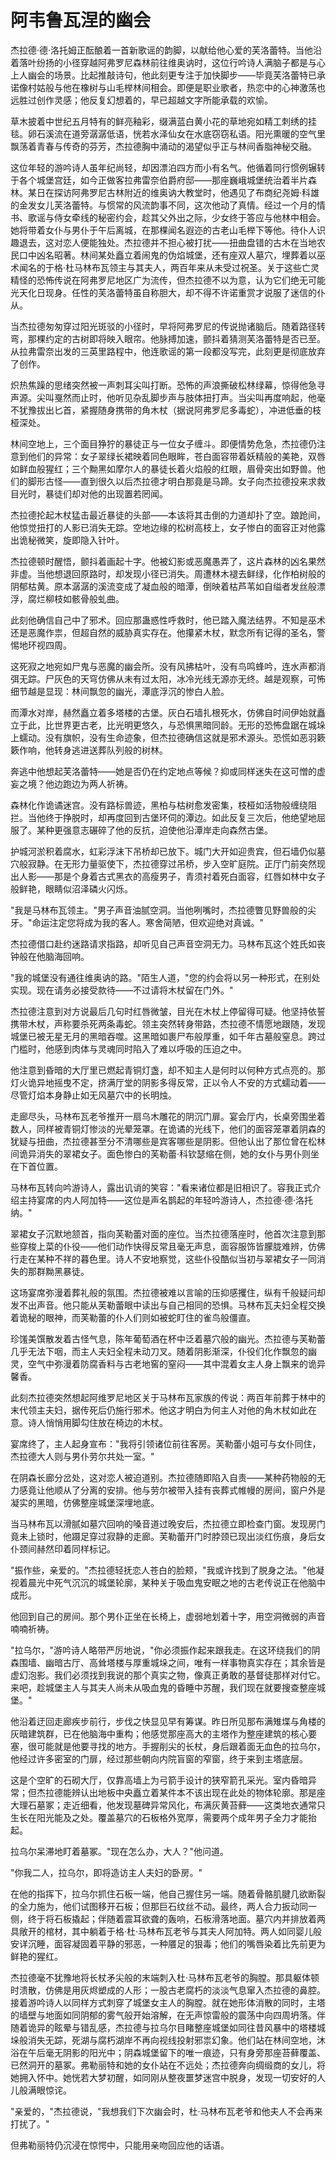 # 阿韦鲁瓦涅的幽会

杰拉德·德·洛托姆正酝酿着一首新歌谣的韵脚，以献给他心爱的芙洛蕾特。当他沿着落叶纷扬的小径穿越阿弗罗尼森林前往维奥讷时，这位行吟诗人满脑子都是与心上人幽会的场景。比起推敲诗句，他此刻更专注于加快脚步——毕竟芙洛蕾特已承诺像村姑般与他在橡树与山毛榉林间相会。即便是职业歌者，热恋中的心神激荡也远胜过创作灵感；他反复幻想着的，早已超越文字所能承载的欢愉。

草木披着中世纪五月特有的鲜亮釉彩，缀满蓝白黄小花的草地宛如精工刺绣的挂毯。卵石溪流在道旁潺潺低语，恍若水泽仙女在水底窃窃私语。阳光熏暖的空气里飘荡着青春与传奇的芬芳，杰拉德胸中涌动的渴望似乎正与林间香脂神秘交融。

这位年轻的游吟诗人虽年纪尚轻，却因漂泊四方而小有名气。他循着同行惯例辗转于各个城堡宫廷，如今正做客拉弗雷奈伯爵府邸——那座巍峨城堡统治着半片森林。某日在探访阿弗罗尼古林附近的维奥讷大教堂时，他遇见了布商纪尧姆·科雄的金发女儿芙洛蕾特。与惯常的风流韵事不同，这次他动了真情。经过一个月的情书、歌谣与侍女牵线的秘密约会，趁其父外出之际，少女终于答应与他林中相会。她将带着女仆与男仆于午后离城，在那棵闻名遐迩的古老山毛榉下等他。待仆人识趣退去，这对恋人便能独处。杰拉德并不担心被打扰——扭曲盘错的古木在当地农民口中凶名昭著。林间某处矗立着闹鬼的伪焰城堡，还有座双人墓穴，埋葬着以巫术闻名的于格·杜马林布瓦领主与其夫人，两百年来从未受过祝圣。关于这些亡灵精怪的恐怖传说在阿弗罗尼地区广为流传，但杰拉德不以为意，认为它们绝无可能光天化日现身。任性的芙洛蕾特虽自称胆大，却不得不许诺重赏才说服了迷信的仆从。

当杰拉德匆匆穿过阳光斑驳的小径时，早将阿弗罗尼的传说抛诸脑后。随着路径转弯，那棵约定的古树即将映入眼帘。他脉搏加速，颤抖着猜测芙洛蕾特是否已至。从拉弗雷奈出发的三英里路程中，他连歌谣的第一段都没写完，此刻更是彻底放弃了创作。

炽热焦躁的思绪突然被一声刺耳尖叫打断。恐怖的声浪撕破松林绿幕，惊得他急寻声源。尖叫戛然而止时，他听见杂乱脚步声与肢体扭打声。当尖叫再度响起，他毫不犹豫拔出匕首，紧握随身携带的角木杖（据说阿弗罗尼多毒蛇），冲进低垂的枝桠深处。

林间空地上，三个面目狰狞的暴徒正与一位女子缠斗。即便情势危急，杰拉德仍注意到他们的异常：女子翠绿长裙映着同色眼眸，苍白面容带着妖精般的美艳，双唇如鲜血般猩红；三个黝黑如摩尔人的暴徒长着火焰般的红眼，眉骨突出如野兽。他们的脚形古怪——直到很久以后杰拉德才明白那竟是马蹄。女子向杰拉德投来求救目光时，暴徒们却对他的出现置若罔闻。

杰拉德抡起木杖猛击最近暴徒的头部——本该将其击倒的力道却扑了空。踉跄间，他惊觉扭打的人影已消失无踪。空地边缘的松树高枝上，女子惨白的面容正对他露出诡秘微笑，旋即隐入针叶。

杰拉德顿时醒悟，颤抖着画起十字。他被幻影或恶魔愚弄了，这片森林的凶名果然非虚。当他想退回原路时，却发现小径已消失。周遭林木褪去鲜绿，化作柏树般的阴郁枯黄。原本潺潺的溪流变成了凝血般的暗潭，倒映着枯芦苇如自缢者发丝般漂浮，腐烂柳枝如骸骨般虬曲。

此刻他确信自己中了邪术。回应那蛊惑性呼救时，他已踏入魔法结界。不知是巫术还是恶魔作祟，但超自然的威胁真实存在。他攥紧木杖，默念所有记得的圣名，警惕地环视四周。

这死寂之地宛如尸鬼与恶魔的幽会所。没有风拂枯叶，没有鸟鸣蜂吟，连水声都消弭无踪。尸灰色的天穹仿佛从未有过太阳，冰冷光线无源亦无终。越是观察，可怖细节越是显现：林间飘忽的幽光，潭底浮沉的惨白人脸。

而潭水对岸，赫然矗立着多塔楼的古堡。灰白石墙扎根死水，仿佛自时间伊始就矗立于此，比世界更古老，比光明更悠久，与恐惧黑暗同龄。无形的恐怖盘踞在城垛上蠕动。没有旗帜，没有生命迹象，但杰拉德确信这就是邪术源头。恐慌如恶羽簌簌作响，他转身逃进送葬队列般的树林。

奔逃中他想起芙洛蕾特——她是否仍在约定地点等候？抑或同样迷失在这可憎的虚妄之境？他边跑边为两人祈祷。

森林化作诡谲迷宫。没有路标兽迹，黑柏与枯树愈发密集，枝桠如活物般缠绕阻拦。当他终于挣脱时，却再度回到古堡环伺的潭边。如此反复三次后，他绝望地屈服了。某种更强意志碾碎了他的反抗，迫使他沿潭岸走向森然古堡。

护城河淤积着腐水，虹彩浮沫下吊桥却已放下。城门大开如迎贵宾，但石墙仍似墓穴般寂静。在无形力量驱使下，杰拉德穿过吊桥，步入空旷庭院。正厅门前突然现出人影——那是个身着古式黑衣的高瘦男子，青须衬着死白面容，红唇如林中女子般鲜艳，眼睛似沼泽磷火闪烁。

"我是马林布瓦领主。"男子声音油腻空洞。当他咧嘴时，杰拉德瞥见野兽般的尖牙。"命运注定您将成为我的客人。寒舍简陋，但欢迎绝对真诚。"

杰拉德借口赴约迷路请求指路，却听见自己声音空洞无力。马林布瓦这个姓氏如丧钟般在他脑海回响。

"我的城堡没有通往维奥讷的路。"陌生人道，"您的约会将以另一种形式，在别处实现。现在请务必接受款待——不过请将木杖留在门外。"

杰拉德注意到对方说最后几句时红唇微皱，目光在木杖上停留得可疑。他坚持依誓携带木杖，声称要杀死两条毒蛇。领主突然转身带路，杰拉德不情愿地跟随，发现城堡已被无星无月的黑暗吞噬。这黑暗如裹尸布般厚重，如千年古墓般窒息。跨过门槛时，他感到肉体与灵魂同时陷入了难以呼吸的压迫之中。

他注意到昏暗的大厅里已燃起青铜灯盏，却不知主人是何时以何种方式点亮的。那灯火诡异地摇曳不定，挤满厅堂的阴影多得反常，正以令人不安的方式蠕动着——尽管灯焰本身静止如无风墓穴中的长明烛。

走廊尽头，马林布瓦老爷推开一扇乌木雕花的阴沉门扉。宴会厅内，长桌旁围坐着数人，同样被青铜灯惨淡的光晕笼罩。在诡谲的光线下，他们的面容笼罩着阴森的犹疑与扭曲，杰拉德甚至分不清哪些是宾客哪些是阴影。但他认出了那位曾在松林间诡异消失的翠裙女子。面色惨白的芙勒蕾·科钦瑟缩在侧，她的女仆与男仆则坐在下首位置。

马林布瓦转向吟游诗人，露出讥诮的笑容："看来诸位都是旧相识了。容我正式介绍主持宴席的内人阿加特——这位是声名鹊起的年轻吟游诗人，杰拉德·德·洛托纳。"

翠裙女子沉默地颔首，指向芙勒蕾对面的座位。当杰拉德落座时，他首次注意到那些穿梭上菜的仆役——他们动作快得反常且毫无声息，面容服饰皆朦胧难辨，仿佛行走在某种不祥的暮色里。诗人不安地察觉，这些仆役酷似当初与翠裙女子一同消失的那群黝黑暴徒。

这场宴席弥漫着葬礼般的氛围。杰拉德被难以言喻的压抑感攫住，纵有千般疑问却发不出声音。他只能从芙勒蕾眼中读出与自己相同的恐惧。马林布瓦夫妇全程交换着诡秘的眼神，而芙勒蕾的仆人们则如被蛇盯住的雀鸟般僵直。

珍馐美馔散发着古怪气息，陈年葡萄酒在杯中泛着墓穴般的幽光。杰拉德与芙勒蕾几乎无法下咽，而主人夫妇全程未动刀叉。随着阴影渐深，仆役们化作飘忽的幽灵，空气中弥漫着防腐香料与古老地窖的窒闷——其中混着女主人身上飘来的诡异馨香。

此刻杰拉德突然想起阿维罗尼地区关于马林布瓦家族的传说：两百年前葬于林中的末代领主夫妇，据传死后仍施行邪术。他这才明白为何主人对他的角木杖如此在意。诗人悄悄用脚勾住放在椅边的木杖。

宴席终了，主人起身宣布："我将引领诸位前往客房。芙勒蕾小姐可与女仆同住，杰拉德大人则与男仆劳尔共处一室。"

在阴森长廊分岔处，这对恋人被迫道别。杰拉德随即陷入自责——某种药物般的无力感竟让他顺从了分离的安排。他与劳尔被带入挂有丧葬式帷幔的房间，窗户外是凝实的黑暗，仿佛整座城堡深埋地底。

当马林布瓦以滑腻如墓穴回响的嗓音道过晚安后，杰拉德立即检查门窗。发现房门竟未上锁时，他蹑足穿过寂静的走廊。芙勒蕾开门时脖颈已现出淡红伤痕，身后女仆颈间赫然印着同样标记。

"振作些，亲爱的。"杰拉德轻抚恋人苍白的脸颊，"我或许找到了脱身之法。"他凝视着晨光中死气沉沉的城堡轮廓，某种关于吸血鬼安眠之地的古老传说正在他脑中成形。

他回到自己的房间。那个男仆正坐在长椅上，虚弱地划着十字，用空洞微弱的声音喃喃祈祷。

"拉乌尔，"游吟诗人略带严厉地说，"你必须振作起来跟我走。在这环绕我们的阴森围墙、幽暗古厅、高耸塔楼与厚重城垛之间，唯有一样事物真实存在；其余皆是虚幻泡影。我们必须找到我说的那个真实之物，像真正勇敢的基督徒那样对付它。来吧，趁城堡主人与其夫人尚未从吸血鬼的昏睡中苏醒，我们现在就要搜查整座城堡。"

他沿着迂回走廊疾步前行，步伐之快显见早有筹谋。昨日所见那布满雉堞与角楼的灰暗建筑群，已在他脑海中重构；他感觉那座高大的主塔作为整座建筑的核心要塞，很可能就是他要寻找的地方。手握削尖的长杖，身后跟着面无血色的拉乌尔，他经过许多密室的门扉，经过那些朝向内院盲窗的窄窗，终于来到主塔底层。

这是个空旷的石砌大厅，仅靠高墙上为弓箭手设计的狭窄箭孔采光。室内昏暗异常；但杰拉德能辨认出地板中央矗立着某件本不该出现在此处的物体轮廓。那是座大理石墓冢；走近细看，他发现墓碑异常风化，布满灰黄苔藓——这类地衣通常只生长在阳光能及之处。覆盖墓穴的石板格外宽厚，需要两个成年男子全力才能抬起。

拉乌尔呆滞地盯着墓冢。"现在怎么办，大人？"他问道。

"你我二人，拉乌尔，即将造访主人夫妇的卧房。"

在他的指挥下，拉乌尔抓住石板一端，他自己握住另一端。随着骨骼肌腱几欲断裂的全力施为，他们试图移开石板；但那巨石纹丝不动。最终，两人合力扳动同一侧，终于将石板撬起；伴随着震耳欲聋的轰响，石板滑落地面。墓穴内并排放着两具敞开的棺材，其中躺着于格·杜·马林布瓦老爷与其夫人阿加特。两人如同婴儿般安详沉睡，面容凝固着平静的邪恶，一种餍足的狠毒；他们的嘴唇染着比先前更为鲜艳的猩红。

杰拉德毫不犹豫地将长杖矛尖般的末端刺入杜·马林布瓦老爷的胸膛。那具躯体顿时溃散，仿佛是用灰烬塑成的人形；一股古老腐朽的淡淡气息窜入杰拉德的鼻腔。接着游吟诗人以同样方式刺穿了城堡女主人的胸膛。就在她形体消散的同时，主塔的墙壁与地面如同阴郁的雾气般开始溶解，在无声惊雷般的震荡中向四周坍落。伴随着诡异的眩晕与错乱感，杰拉德与拉乌尔目睹整座城堡如同往昔风暴中的塔楼城垛般消失无踪，死湖与腐朽湖岸不再向视线投射邪祟幻象。他们站在林间空地，沐浴在午后毫无阴影的阳光中；阴森城堡留下的唯一痕迹，只有身旁那座苔藓覆盖、已然洞开的墓冢。弗勒丽特和她的女仆站在不远处；杰拉德奔向绸缎商的女儿，将她拥入怀中。她恍若大梦初醒，如同刚从整夜噩梦迷宫中脱身，发现一切安好的人儿般满眼惊诧。

"亲爱的，"杰拉德说，"我想我们下次幽会时，杜·马林布瓦老爷和他夫人不会再来打扰了。"

但弗勒丽特仍沉浸在惊愕中，只能用亲吻回应他的话语。